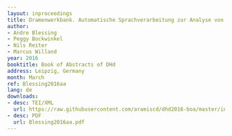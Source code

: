 ```yaml
---
layout: inproceedings
title: Dramenwerkbank. Automatische Sprachverarbeitung zur Analyse von Figurenrede
author:
- Andre Blessing
- Peggy Bockwinkel
- Nils Reiter
- Marcus Willand
year: 2016
booktitle: Book of Abstracts of DHd
address: Leipzig, Germany
month: March
ref: Blessing2016aa
lang: de
downloads:
- desc: TEI/XML
  url: https://raw.githubusercontent.com/aramiscd/dhd2016-boa/master/input/xml/posters-077.xml
- desc: PDF
  url: Blessing2016aa.pdf
---
```

